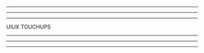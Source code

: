--------------------------------------------------------------------------------------
--------------------------------------------------------------------------------------
--------------------------------------------------------------------------------------

UIUX TOUCHUPS

--------------------------------------------------------------------------------------
--------------------------------------------------------------------------------------
--------------------------------------------------------------------------------------

